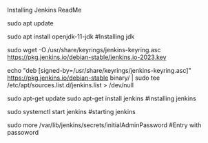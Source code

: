Installing Jenkins ReadMe

sudo apt update

sudo apt install openjdk-11-jdk  #Installing jdk

 sudo wget -O /usr/share/keyrings/jenkins-keyring.asc \
    https://pkg.jenkins.io/debian-stable/jenkins.io-2023.key
  

echo "deb [signed-by=/usr/share/keyrings/jenkins-keyring.asc]" \
    https://pkg.jenkins.io/debian-stable binary/ | sudo tee \
    /etc/apt/sources.list.d/jenkins.list > /dev/null


sudo apt-get update
sudo apt-get install jenkins  #installing jenkins

sudo systemctl start jenkins  #starting jenkins


sudo more /var/lib/jenkins/secrets/initialAdminPassword  #Entry with passoword

